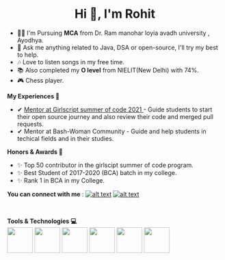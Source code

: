 <h1 align="center">Hi 👋, I'm Rohit</h1>


- 👨‍💻 I'm Pursuing **MCA** from Dr. Ram manohar loyia avadh university , Ayodhya. 
- 💬 Ask me anything related to Java, DSA or open-source, I'll try my best to help.
- 🎶 Love to listen songs in my free time.
- 📚 Also completed my **O level** from NIELIT(New Delhi) with 74%.
- 🎮 Chess player.


**My Experiences 🙌**
 - ✔ <a href="https://gssoc.girlscript.tech/" target="blank">Mentor at Girlscript summer of code 2021 </a>- Guide students to start their open source journey and also review their code and merged pull requests.
 - ✔ Mentor at Bash-Woman Community - Guide and help students in techical fields and in their studies.

**Honors & Awards 🏅**
 - ✨ Top 50 contributor in the girlscipt summer of code program.
 - ✨ Best Student of 2017-2020 (BCA) batch in my college.
 - ✨ Rank 1 in BCA in my College.

**You can connect with me** :
<a href="https://www.linkedin.com/in/rohit-kumar-srivastava-41b7b1187/"> ![alt text](https://img.shields.io/badge/-LinkedIn-0e76a8?style=plastic&logo=linkedIn)</a> <a href="https://twitter.com/iam_rksri">![alt text](https://img.shields.io/badge/-Twitter-1DA1F2?style=plastic&logo=Twitter) </a>

<br>

**Tools & Technologies 💻** <br>
<code><img height="60" src="https://user-images.githubusercontent.com/62320661/127477116-a5baab40-4f40-41dc-9d73-9343e90f7624.png"></code>
<code><img height="60" src="https://user-images.githubusercontent.com/62320661/127477147-2159d216-def2-4d3a-b4d6-f816b0282112.png"></code>
<code><img height="60" src="https://user-images.githubusercontent.com/62320661/127477174-bdb5acc1-c33b-440d-b681-f40b9f0a5a1b.png"></code>
<code><img height="60" src="https://user-images.githubusercontent.com/62320661/127477200-e845feb8-b37b-44be-984c-2a7052b23e88.png"></code>
<code><img height="60" src="https://user-images.githubusercontent.com/62320661/127477214-05a61a43-0deb-45aa-888b-bc0097906ccd.png"></code>
<code><img height="60" src="https://user-images.githubusercontent.com/62320661/127477227-6a3ef042-39b6-492a-9164-111d35a0f9a1.png"></code>


